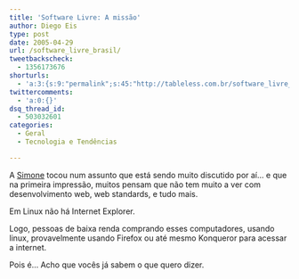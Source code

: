 ```yaml
---
title: 'Software Livre: A missão'
author: Diego Eis
type: post
date: 2005-04-29
url: /software_livre_brasil/
tweetbackscheck:
  - 1356173676
shorturls:
  - 'a:3:{s:9:"permalink";s:45:"http://tableless.com.br/software_livre_brasil";s:7:"tinyurl";s:26:"http://tinyurl.com/43cwox2";s:4:"isgd";s:19:"http://is.gd/7tkQFL";}'
twittercomments:
  - 'a:0:{}'
dsq_thread_id:
  - 503032601
categories:
  - Geral
  - Tecnologia e Tendências

---
```

A [Simone][1] tocou num assunto que está sendo muito discutido por aí&#8230; e que na primeira impressão, muitos pensam que não tem muito a ver com desenvolvimento web, web standards, e tudo mais. 

Em Linux não há Internet Explorer. 
              
Logo, pessoas de baixa renda comprando esses computadores, usando linux, provavelmente usando Firefox ou até mesmo Konqueror para acessar a internet.
              
Pois é&#8230; Acho que vocês já sabem o que quero dizer.

 [1]: http://simonevb.com/blog/2005/04/abre_o_olho_meu.htm